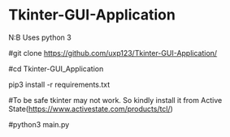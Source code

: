 # Tkinter-GUI-Application

N:B Uses python 3

#git clone https://github.com/uxp123/Tkinter-GUI-Application/

#cd Tkinter-GUI_Application

pip3 install -r requirements.txt

#To be safe tkinter may not work. So kindly install it from Active State(https://www.activestate.com/products/tcl/)

#python3 main.py

